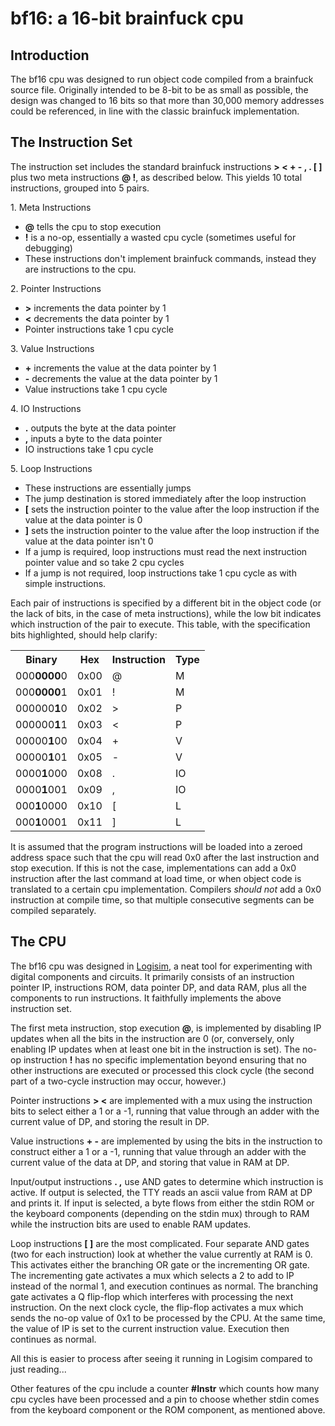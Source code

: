 # bf16: a 16-bit brainfuck cpu

## Introduction

The bf16 cpu was designed to run object code compiled from a brainfuck source file. Originally intended
to be 8-bit to be as small as possible, the design was changed to 16 bits so that more than 30,000 memory
addresses could be referenced, in line with the classic brainfuck implementation. 

## The Instruction Set

The instruction set includes the standard brainfuck instructions **> < + - , . [ ]** plus two meta
instructions **@ !**, as described below. This yields 10 total instructions, grouped into 5 pairs.

1\. Meta Instructions

* **@** tells the cpu to stop execution
* **!** is a no-op, essentially a wasted cpu cycle (sometimes useful for debugging)
* These instructions don't implement brainfuck commands, instead they are instructions to the cpu.

2\. Pointer Instructions

* **>** increments the data pointer by 1
* **<** decrements the data pointer by 1
* Pointer instructions take 1 cpu cycle

3\. Value Instructions

* **+** increments the value at the data pointer by 1
* **-** decrements the value at the data pointer by 1
* Value instructions take 1 cpu cycle

4\. IO Instructions

* **.** outputs the byte at the data pointer
* **,** inputs a byte to the data pointer
* IO instructions take 1 cpu cycle

5\. Loop Instructions

* These instructions are essentially jumps
* The jump destination is stored immediately after the loop instruction
* **[** sets the instruction pointer to the value after the loop instruction if the value at the data pointer is 0
* **]** sets the instruction pointer to the value after the loop instruction if the value at the data pointer isn't 0
* If a jump is required, loop instructions must read the next instruction pointer value and so take 2 cpu cycles
* If a jump is not required, loop instructions take 1 cpu cycle as with simple instructions.

Each pair of instructions is specified by a different bit in the object code (or the lack of bits, in the case
of meta instructions), while the low bit indicates which instruction of the pair to execute. This table, with
the specification bits highlighted, should help clarify:

<table>
  <tr>
    <th>Binary</th><th>Hex</th><th>Instruction</th><th>Type</th>
  </tr>
  <tr>
    <td>000<b>0000</b>0</td><td>0x00</td><td>@</td><td>M</td>
  </tr>
  <tr>
    <td>000<b>0000</b>1</td><td>0x01</td><td>!</td><td>M</td>
  </tr>
  <tr>
    <td>000000<b>1</b>0</td><td>0x02</td><td>&gt;</td><td>P</td>
  </tr>
  <tr>
    <td>000000<b>1</b>1</td><td>0x03</td><td>&lt;</td><td>P</td>
  </tr>
  <tr>
    <td>00000<b>1</b>00</td><td>0x04</td><td>+</td><td>V</td>
  </tr>
  <tr>
    <td>00000<b>1</b>01</td><td>0x05</td><td>-</td><td>V</td>
  </tr>
  <tr>
    <td>0000<b>1</b>000</td><td>0x08</td><td>.</td><td>IO</td>
  </tr>
  <tr>
    <td>0000<b>1</b>001</td><td>0x09</td><td>,</td><td>IO</td>
  </tr>
  <tr>
    <td>000<b>1</b>0000</td><td>0x10</td><td>[</td><td>L</td>
  </tr>
  <tr>
    <td>000<b>1</b>0001</td><td>0x11</td><td>]</td><td>L</td>
  </tr>
</table>

It is assumed that the program instructions will be loaded into a zeroed address space such that the cpu will
read 0x0 after the last instruction and stop execution. If this is not the case, implementations can add a 0x0
instruction after the last command at load time, or when object code is translated to a certain cpu implementation.
Compilers *should not* add a 0x0 instruction at compile time, so that multiple consecutive segments can be compiled
separately.

## The CPU

The bf16 cpu was designed in <a href="http://ozark.hendrix.edu/~burch/logisim/">Logisim</a>, a neat tool
for experimenting with digital components and circuits. It primarily consists of an instruction pointer IP,
instructions ROM, data pointer DP, and data RAM, plus all the components to run instructions. It faithfully
implements the above instruction set.

The first meta instruction, stop execution **@**, is implemented by disabling IP updates when all the bits in
the instruction are 0 (or, conversely, only enabling IP updates when at least one bit in the instruction is set).
The no-op instruction **!** has no specific implementation beyond ensuring that no other instructions are
executed or processed this clock cycle (the second part of a two-cycle instruction may occur, however.)

Pointer instructions **> <** are implemented with a mux using the instruction bits to select either a 1 or a -1,
running that value through an adder with the current value of DP, and storing the result in DP.

Value instructions **+ -** are implemented by using the bits in the instruction to construct either a 1 or a -1,
running that value through an adder with the current value of the data at DP, and storing that value in RAM at DP.

Input/output instructions **. ,** use AND gates to determine which instruction is active. If output is selected,
the TTY reads an ascii value from RAM at DP and prints it. If input is selected, a byte flows from either the
stdin ROM or the keyboard components (depending on the stdin mux) through to RAM while the instruction bits are
used to enable RAM updates.

Loop instructions **[ ]** are the most complicated. Four separate AND gates (two for each instruction) look at
whether the value currently at RAM is 0. This activates either the branching OR gate or the incrementing OR gate.
The incrementing gate activates a mux which selects a 2 to add to IP instead of the normal 1, and execution
continues as normal. The branching gate activates a Q flip-flop which interferes with processing the next
instruction. On the next clock cycle, the flip-flop activates a mux which sends the no-op value of 0x1 to be
processed by the CPU. At the same time, the value of IP is set to the current instruction value. Execution
then continues as normal.

All this is easier to process after seeing it running in Logisim compared to just reading...

Other features of the cpu include a counter **#Instr** which counts how many cpu cycles have been processed
and a pin to choose whether stdin comes from the keyboard component or the ROM component, as mentioned above.
